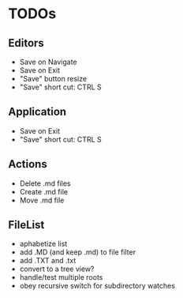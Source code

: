 # TODOs

## Editors
- Save on Navigate
- Save on Exit
- "Save" button resize
- "Save" short cut: CTRL S

## Application
- Save on Exit
- "Save" short cut: CTRL S


## Actions
- Delete .md files
- Create .md file
- Move .md file


## FileList
- aphabetize list
- add .MD (and keep .md) to file filter
- add .TXT and .txt
- convert to a tree view?
- handle/test multiple roots
- obey recursive switch for subdirectory watches
